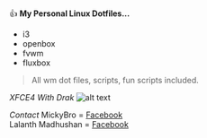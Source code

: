 :thumbsup: **My Personal Linux Dotfiles...**

- i3
- openbox
- fvwm
- fluxbox

> All wm dot files, scripts, fun scripts included.

*XFCE4 With Drak*
![alt text](https://github.com/lalantham/dotfiles/blob/master/Screens/xfce-dark.png)

*Contact*
MickyBro = [Facebook](https://www.facebook.com/profile.php?id=100015317823834)<br/>
Lalanth Madhushan = [Facebook](https://www.facebook.com/lalanthamadushan82)




